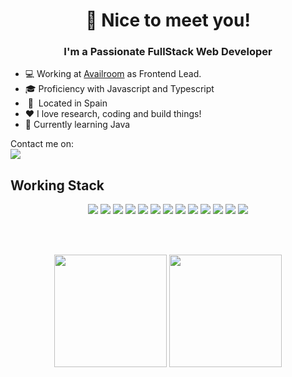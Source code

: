 <h1 align="center"> 👋 Nice to meet you! </h1>
<h3 align="center">I'm a Passionate FullStack Web Developer</h3>

-  💻 Working at <a href="https://www.availroom.com/">Availroom</a> as Frontend Lead.
-  🎓 Proficiency with Javascript and Typescript
-   &nbsp;📍&nbsp;  Located in Spain
-   ❤ I love research, coding and build things!
-   🔭 Currently learning Java

Contact me on: <br/>
<a href="https://www.linkedin.com/in/jesus-liang/" target="_blank"><img src="https://img.shields.io/badge/-Linkedin-blue?logo=linkedin&style=for-the-badge" /></a>

<h2> Working Stack </h2>

<p align="center">
<img src="https://img.shields.io/badge/-React-black?logo=React&style=for-the-badge" />
<img src="https://img.shields.io/badge/-Redux-black?logo=redux&style=for-the-badge" />
<img src="https://img.shields.io/badge/-Node-black?logo=nodedotjs&style=for-the-badge" />
<img src="https://img.shields.io/badge/-Express-black?logo=express&style=for-the-badge" />
<img src="https://img.shields.io/badge/-Mysql-black?logo=mysql&style=for-the-badge" />
<img src="https://img.shields.io/badge/-Postgresql-black?logo=postgresql&style=for-the-badge" />
<img src="https://img.shields.io/badge/-MongoDB-black?logo=mongodb&style=for-the-badge" />
<img src="https://img.shields.io/badge/-Git-black?logo=git&style=for-the-badge" />
<img src="https://img.shields.io/badge/-Sass-black?logo=sass&style=for-the-badge" />
<img src="https://img.shields.io/badge/-Webpack-black?logo=webpack&style=for-the-badge" />
<img src="https://img.shields.io/badge/-Nextjs-black?logo=nextdotjs&style=for-the-badge" />
<img src="https://img.shields.io/badge/-Nginx-black?logo=nginx&style=for-the-badge" />
<img src="https://img.shields.io/badge/-graphql-black?logo=graphql&style=for-the-badge" />
</p>

<br/>
<br/>
<p align="center">
 <img height="180em" src="https://github-readme-stats.vercel.app/api?username=jesusliang&theme=buefy&show_icons=true" />
  <img height="180em" src="https://github-readme-stats.vercel.app/api/top-langs/?username=jesusliang&theme=buefy&layout=compact&langs_count=8" />
  <p/>
<!---
Jesusliang/Jesusliang is a ✨ special ✨ repository because its `README.md` (this file) appears on your GitHub profile.
You can click the Preview link to take a look at your changes.
--->
